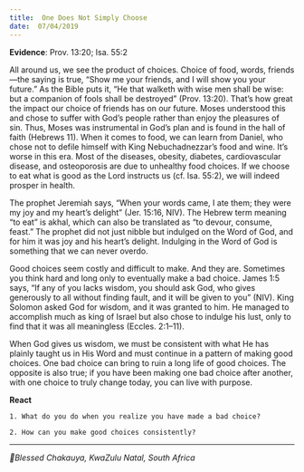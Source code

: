 ```yaml
---
title:  One Does Not Simply Choose
date:  07/04/2019
---
```


**Evidence**: Prov. 13:20; Isa. 55:2

All around us, we see the product of choices. Choice of food, words, friends—the saying is true, “Show me your friends, and I will show you your future.” As the Bible puts it, “He that walketh with wise men shall be wise: but a companion of fools shall be destroyed” (Prov. 13:20). That’s how great the impact our choice of friends has on our future. Moses understood this and chose to suffer with God’s people rather than enjoy the pleasures of sin. Thus, Moses was instrumental in God’s plan and is found in the hall of faith (Hebrews 11). When it comes to food, we can learn from Daniel, who chose not to defile himself with King Nebuchadnezzar’s food and wine. It’s worse in this era. Most of the diseases, obesity, diabetes, cardiovascular disease, and osteoporosis are due to unhealthy food choices. If we choose to eat what is good as the Lord instructs us (cf. Isa. 55:2), we will indeed prosper in health.

The prophet Jeremiah says, “When your words came, I ate them; they were my joy and my heart’s delight” (Jer. 15:16, NIV). The Hebrew term meaning “to eat” is akhal, which can also be translated as “to devour, consume, feast.” The prophet did not just nibble but indulged on the Word of God, and for him it was joy and his heart’s delight. Indulging in the Word of God is something that we can never overdo.

Good choices seem costly and difficult to make. And they are. Sometimes you think hard and long only to eventually make a bad choice. James 1:5 says, “If any of you lacks wisdom, you should ask God, who gives generously to all without finding fault, and it will be given to you” (NIV). King Solomon asked God for wisdom, and it was granted to him. He managed to accomplish much as king of Israel but also chose to indulge his lust, only to find that it was all meaningless (Eccles. 2:1–11).

When God gives us wisdom, we must be consistent with what He has plainly taught us in His Word and must continue in a pattern of making good choices. One bad choice can bring to ruin a long life of good choices. The opposite is also true; if you have been making one bad choice after another, with one choice to truly change today, you can live with purpose.

**React**

`1. What do you do when you realize you have made a bad choice?`

`2. How can you make good choices consistently?`

---

_Blessed Chakauya, KwaZulu Natal, South Africa_